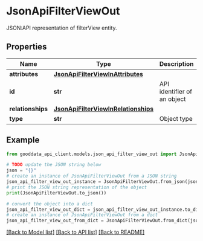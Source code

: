 # JsonApiFilterViewOut

JSON:API representation of filterView entity.

## Properties

Name | Type | Description | Notes
------------ | ------------- | ------------- | -------------
**attributes** | [**JsonApiFilterViewInAttributes**](JsonApiFilterViewInAttributes.md) |  | 
**id** | **str** | API identifier of an object | 
**relationships** | [**JsonApiFilterViewInRelationships**](JsonApiFilterViewInRelationships.md) |  | [optional] 
**type** | **str** | Object type | 

## Example

```python
from gooddata_api_client.models.json_api_filter_view_out import JsonApiFilterViewOut

# TODO update the JSON string below
json = "{}"
# create an instance of JsonApiFilterViewOut from a JSON string
json_api_filter_view_out_instance = JsonApiFilterViewOut.from_json(json)
# print the JSON string representation of the object
print(JsonApiFilterViewOut.to_json())

# convert the object into a dict
json_api_filter_view_out_dict = json_api_filter_view_out_instance.to_dict()
# create an instance of JsonApiFilterViewOut from a dict
json_api_filter_view_out_from_dict = JsonApiFilterViewOut.from_dict(json_api_filter_view_out_dict)
```
[[Back to Model list]](../README.md#documentation-for-models) [[Back to API list]](../README.md#documentation-for-api-endpoints) [[Back to README]](../README.md)


